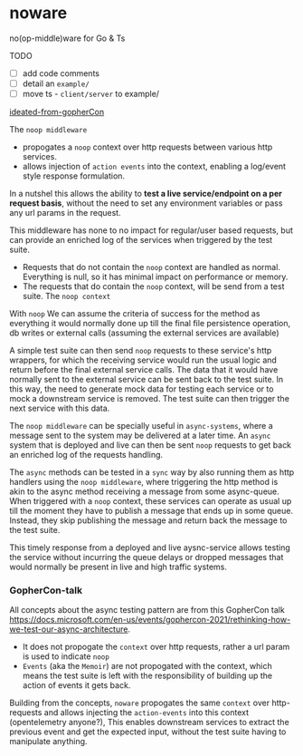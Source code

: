 # noware
no(op-middle)ware for Go &amp; Ts

TODO
- [ ] add code comments
- [ ] detail an `example/`
- [ ] move ts - `client/server` to example/

[ideated-from-gopherCon](#GopherCon-talk)

The `noop middleware`
- propogates a `noop` context over http requests between various http services.
- allows injection of `action events` into the context, enabling a log/event style response formulation.

In a nutshel this allows the ability to **test a live service/endpoint on a per request basis**, without the need to set any environment variables
or pass any url params in the request.

This middleware has none to no impact for regular/user based requests, but can provide an enriched log of the services when triggered by the test suite.

- Requests that do not contain the `noop` context are handled as normal. Everything is null, so it has minimal impact on performance or memory.
- The requests that do contain the `noop` context, will be send from a test suite. The `noop context`

With `noop` We can assume the criteria of success for the method as everything it would normally done up till the final file persistence operation, db writes or external calls (assuming the external services are available)

A simple test suite can then send `noop` requests to these service's http wrappers, for which the receiving service would run the usual logic and return before the final external service calls.
The data that it would have normally sent to the external service can be sent back to the test suite. In this way, the need to generate mock data for testing each service or to mock a downstream service
is removed. The test suite can then trigger the next service with this data.

The `noop middleware` can be specially useful in `async-systems`, where a message sent to the system may be delivered at a later time.
An `async` system that is deployed and live can then be sent `noop` requests to get back an enriched log of the requests handling.

The `async` methods can be tested in a `sync` way by also running them as http handlers using the `noop middleware`,
where triggering the http method is akin to the async method receiving a message from some async-queue.
When triggered with a `noop` context, these services can operate as usual up till the moment they have to publish a message that ends up in some queue.
Instead, they skip publishing the message and return back the message to the test suite.

This timely response from a deployed and live aysnc-service allows testing the service without incurring the queue delays or dropped messages
that would normally be present in live and high traffic systems.


### GopherCon-talk
All concepts about the async testing pattern are from this GopherCon talk https://docs.microsoft.com/en-us/events/gophercon-2021/rethinking-how-we-test-our-async-architecture.

- It does not propogate the `context` over http requests, rather a url param is used to indicate `noop`
- `Events` (aka the `Memoir`) are not propogated with the context, which means the test suite is left with the responsibility of building up the action of events it gets back.

Building from the concepts, `noware` propogates the same `context` over http-requests and allows injecting the `action-events` into this context (opentelemetry anyone?), This enables downstream services to extract the previous event and get the expected input, without the test suite having to manipulate anything.
